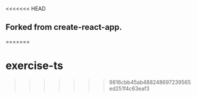 <<<<<<< HEAD
## Forked from create-react-app.
=======
# exercise-ts
>>>>>>> 9816cbb45ab488248697239565ed251f4c63eaf3
